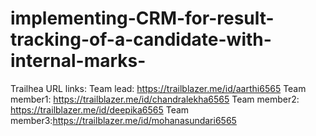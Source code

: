 # implementing-CRM-for-result-tracking-of-a-candidate-with-internal-marks-



Trailhea  URL links:
Team lead: https://trailblazer.me/id/aarthi6565
Team member1: https://trailblazer.me/id/chandralekha6565
Team member2: https://trailblazer.me/id/deepika6565
Team member3:https://trailblazer.me/id/mohanasundari6565
